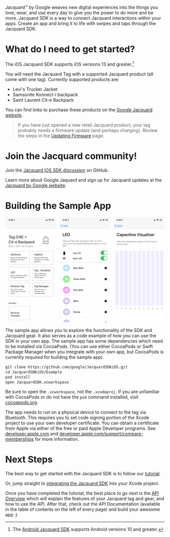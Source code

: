 Jacquard™ by Google weaves new digital experiences into the things you
love, wear, and use every day to give you the power to do more and be
more.  Jacquard SDK is a way to connect Jacquard interactions within
your apps.  Create an app and bring it to life with swipes and taps
through the Jacquard SDK.

# What do I need to get started?

The iOS Jacquard SDK supports iOS versions 13 and greater.[^1]

[^1]: The [Android Jacquard
    SDK](https://github.com/google/JacquardSDKAndroid) supports
    Android versions 10 and greater.

You will need the Jacquard Tag with a supported Jacquard product (all
come with one tag). Currently supported products are:

* Levi's Trucker Jacket
* Samsonite Konnect-i backpack
* Saint Laurent Cit-e Backpack

You can find links to purchase these products on the [Google Jacquard
website](https://atap.google.com/jacquard/products/).

> If you have just opened a new retail Jacquard product, your tag
> probably needs a firmware update (and perhaps charging). Review the
> steps in the [Updating Firmware](updating-firmware.html) page.

# Join the Jacquard community!

Join the [Jacquard iOS SDK
discussion](https://github.com/google/JacquardSDKiOS/discussions/) on
GitHub.

Learn more about Google Jaquard and sign up for Jacquard updates at
the [Jacquard by Google website](https://atap.google.com/jacquard/).

# Building the Sample App

![Screenshots of sample app](assets/sample-app.jpg)

The sample app allows you to explore the functionality of the SDK and
Jacquard gear. It also serves as a code example of how you can use the
SDK in your own app. The sample app has some dependencies which need
to be installed via CocoaPods. (You can use either CocoaPods or Swift
Package Manager when you integrate with your own app, but CocoaPods is
currently required for building the sample app).

```
git clone https://github.com/google/JacquardSDKiOS.git
cd JacquardSDKiOS/Example
pod install
open JacquardSDK.xcworkspace
```

Be sure to open the `.xcworkspace`, not the `.xcodeproj`. If you are
unfamiliar with CocoaPods or do not have the `pod` command installed,
visit [cocoapods.org](https://cocoapods.org/).

The app needs to run on a physical device to connect to the tag via
Bluetooth. This requires you to set code signing portion of the Xcode
project to use your own developer certificate. You can obtain a
certificate from Apple via either of the free or paid Apple Developer
programs. See [developer.apple.com](https://developer.apple.com/) and
[developer.apple.com/support/compare-memberships](https://developer.apple.com/support/compare-memberships/)
for more information.

# Next Steps

The best way to get started with the Jacquard SDK is to follow our
[tutorial](tutorial.html).

Or, jump straight to [integrating the Jacquard SDK](integration.html)
into your Xcode project.

Once you have completed the tutorial, the best place to go next is the
[API Overview](api-overview.html) which will explain the features of
your Jacquard tag and gear, and how to use the API. After that, check
out the API Documentation (available in the table of contents on the
left of every page) and build your awesome app :)
